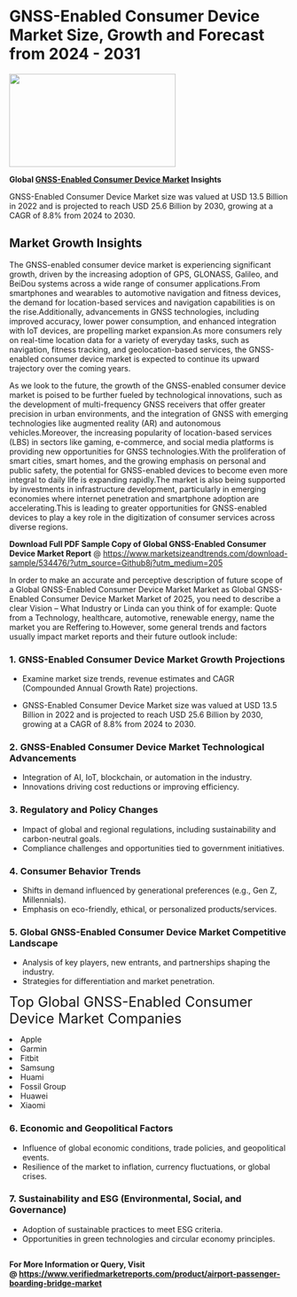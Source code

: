 <H1>GNSS-Enabled Consumer Device Market Size, Growth and Forecast from 2024 - 2031</H1><img class="aligncenter size-medium wp-image-584254" src="https://thirdeyenews.in/wp-content/uploads/2024/09/Global-Market-Research-300x168.jpeg" alt="" width="300" height="168" /><p><strong>Global&nbsp;<a href="https://www.marketsizeandtrends.com/download-sample/534476/?utm_source=Github8j?utm_medium=205">GNSS-Enabled Consumer Device Market</a> Insights</strong></p><p>GNSS-Enabled Consumer Device Market size was valued at USD 13.5 Billion in 2022 and is projected to reach USD 25.6 Billion by 2030, growing at a CAGR of 8.8% from 2024 to 2030.</p><p><h2>Market Growth Insights</h2> <p>The GNSS-enabled consumer device market is experiencing significant growth, driven by the increasing adoption of GPS, GLONASS, Galileo, and BeiDou systems across a wide range of consumer applications.From smartphones and wearables to automotive navigation and fitness devices, the demand for location-based services and navigation capabilities is on the rise.Additionally, advancements in GNSS technologies, including improved accuracy, lower power consumption, and enhanced integration with IoT devices, are propelling market expansion.As more consumers rely on real-time location data for a variety of everyday tasks, such as navigation, fitness tracking, and geolocation-based services, the GNSS-enabled consumer device market is expected to continue its upward trajectory over the coming years.</p> <p>As we look to the future, the growth of the GNSS-enabled consumer device market is poised to be further fueled by technological innovations, such as the development of multi-frequency GNSS receivers that offer greater precision in urban environments, and the integration of GNSS with emerging technologies like augmented reality (AR) and autonomous vehicles.Moreover, the increasing popularity of location-based services (LBS) in sectors like gaming, e-commerce, and social media platforms is providing new opportunities for GNSS technologies.With the proliferation of smart cities, smart homes, and the growing emphasis on personal and public safety, the potential for GNSS-enabled devices to become even more integral to daily life is expanding rapidly.The market is also being supported by investments in infrastructure development, particularly in emerging economies where internet penetration and smartphone adoption are accelerating.This is leading to greater opportunities for GNSS-enabled devices to play a key role in the digitization of consumer services across diverse regions.</p> <p><span class=""><strong>Download Full PDF Sample Copy of Global GNSS-Enabled Consumer Device Market Report</strong> @ <a href="https://www.marketsizeandtrends.com/download-sample/534476/?utm_source=Github8j?utm_medium=205" target="_blank">https://www.marketsizeandtrends.com/download-sample/534476/?utm_source=Github8j?utm_medium=205</a></span></p><p>In order to make an accurate and perceptive description of future scope of a Global&nbsp;GNSS-Enabled Consumer Device Market Market as Global&nbsp;GNSS-Enabled Consumer Device Market Market of 2025, you need to describe a clear Vision &ndash; What Industry or Linda can you think of for example: Quote from a Technology, healthcare, automotive, renewable energy, name the market you are Reffering to.However, some general trends and factors usually impact market reports and their future outlook include:</p><h3>1.&nbsp;<strong>GNSS-Enabled Consumer Device Market Growth Projections</strong></h3><ul><li>Examine market size trends, revenue estimates and CAGR (Compounded Annual Growth Rate) projections.</li><li><p>GNSS-Enabled Consumer Device Market size was valued at USD 13.5 Billion in 2022 and is projected to reach USD 25.6 Billion by 2030, growing at a CAGR of 8.8% from 2024 to 2030.</p></li></ul><h3>2.&nbsp;<strong>GNSS-Enabled Consumer Device Market Technological Advancements</strong></h3><ul><li>Integration of AI, IoT, blockchain, or automation in the industry.</li><li>Innovations driving cost reductions or improving efficiency.</li></ul><h3>3.&nbsp;<strong>Regulatory and Policy Changes</strong></h3><ul><li>Impact of global and regional regulations, including sustainability and carbon-neutral goals.</li><li>Compliance challenges and opportunities tied to government initiatives.</li></ul><h3>4.&nbsp;<strong>Consumer Behavior Trends</strong></h3><ul><li>Shifts in demand influenced by generational preferences (e.g., Gen Z, Millennials).</li><li>Emphasis on eco-friendly, ethical, or personalized products/services.</li></ul><h3>5.&nbsp;<strong>Global GNSS-Enabled Consumer Device Market Competitive Landscape</strong></h3><ul><li>Analysis of key players, new entrants, and partnerships shaping the industry.</li><li>Strategies for differentiation and market penetration.</li></ul><p data-pm-slice="1 1 []"><span style="color: inherit; font-family: inherit; font-size: 25px;">Top Global GNSS-Enabled Consumer Device Market Companies</span></p><div class="" data-test-id=""><p><li>Apple</li><li> Garmin</li><li> Fitbit</li><li> Samsung</li><li> Huami</li><li> Fossil Group</li><li> Huawei</li><li> Xiaomi</li></p></div><h3>6.&nbsp;<strong>Economic and Geopolitical Factors</strong></h3><ul><li>Influence of global economic conditions, trade policies, and geopolitical events.</li><li>Resilience of the market to inflation, currency fluctuations, or global crises.</li></ul><h3>7.&nbsp;<strong>Sustainability and ESG (Environmental, Social, and Governance)</strong></h3><ul><li>Adoption of sustainable practices to meet ESG criteria.</li><li>Opportunities in green technologies and circular economy principles.</li></ul><h2><strong style="font-size: 14px;">For More Information or Query, Visit @&nbsp;</strong><a style="background-color: #ffffff; font-size: 14px;" href="https://www.marketsizeandtrends.com/report/gnss-enabled-consumer-device-market/" target="_blank">https://www.verifiedmarketreports.com/product/airport-passenger-boarding-bridge-market</a></h2>